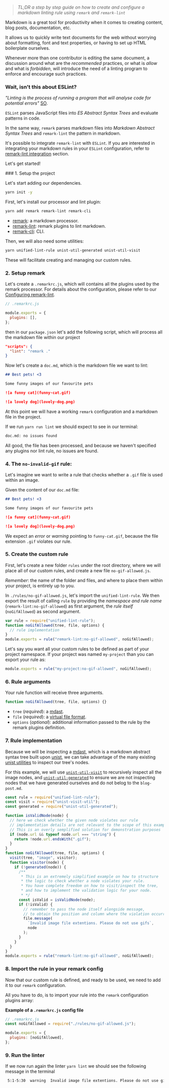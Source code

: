 > _TL;DR a step by step guide on how to create and configure a markdown linting rule using `remark` and `remark-lint`_

Markdown is a great tool for productivity when it comes to creating content, blog posts, documentation, etc.

It allows us to quickly write text documents for the web without worrying about formatting, font and text properties, or having to set up HTML boilerplate ourselves.

Whenever more than one contributor is editing the same document, a discussion around what are the _recommended_ practices, or what is _allow_ and what is _forbidden_, will introduce the need of a linting program to enforce and encourage such practices.

### Wait, isn't this about ESLint?

_"Linting is the process of running a program that will analyse code for potential errors"_ [SO](https://stackoverflow.com/questions/8503559/what-is-linting#8503586).

`ESLint` parses JavaScript files into _ES Abstract Syntax Trees_ and evaluate patterns in code.

In the same way, `remark` parses markdown files into _Markdown Abstract Syntax Trees_ and `remark-lint` the pattern in markdown.

It's possible to integrate `remark-lint` with `ESLint`.
If you are interested in integrating your markdown rules in your `ESLint` configuration, refer to [remark-lint integration](https://github.com/remarkjs/remark-lint#integrations) section.

Let's get started!

### 1. Setup the project

Let's start adding our dependencies.

```bash
yarn init -y
```

First, let's install our processor and lint plugin:

```bash
yarn add remark remark-lint remark-cli
```

- [remark](https://github.com/remarkjs/remark): a markdown processor.
- [remark-lint](https://github.com/remarkjs/remark-lint): remark plugins to lint markdown.
- [remark-cli](https://github.com/remarkjs/remark/tree/main/packages/remark-cli): CLI.

Then, we will also need some utilities:

```bash
yarn unified-lint-rule unist-util-generated unist-util-visit
```

These will facilitate creating and managing our custom rules.

### 2. Setup remark

Let's create a `.remarkrc.js`, which will contains all the plugins used by the remark processor.
For details about the configuration, please refer to our [Configuring remark-lint](https://github.com/remarkjs/remark-lint#configuring-remark-lint).

```js
// .remarkrc.js

module.exports = {
  plugins: [],
};
```

then in our `package.json` let's add the following script, which will process all the markdown file within our project

```json
"scripts": {
  "lint": "remark ."
}
```

Now let's create a `doc.md`, which is the markdown file we want to lint:

```md
## Best pets! <3

Some funny images of our favourite pets

![a funny cat](funny-cat.gif)

![a lovely dog](lovely-dog.png)
```

At this point we will have a working `remark` configuration and a markdown file in the project.

If we run `yarn run lint` we should expect to see in our terminal:

```bash
doc.md: no issues found
```

All good, the file has been processed, and because we haven't specified any plugins nor lint rule, no issues are found.

### 4. The `no-invalid-gif` rule:

Let's imagine we want to write a rule that checks whether a `.gif` file is used within an image.

Given the content of our `doc.md` file:

```md
## Best pets! <3

Some funny images of our favourite pets

![a funny cat](funny-cat.gif)

![a lovely dog](lovely-dog.png)
```

We expect an _error_ or _warning_ pointing to `funny-cat.gif`, because the file extension `.gif` violates our rule.

### 5. Create the custom rule

First, let's create a new folder `rules` under the root directory, where we will place all of our custom rules, and create a new file `no-gif-allowed.js`.

_Remember_: the name of the folder and files, and where to place them within your project, is entirely up to you.

In `./rules/no-gif-allowed.js`, let's import the `unified-lint-rule`.
We then export the result of calling `rule` by providing the _namespace and rule name_ (`remark-lint:no-gif-allowed`) as first argument, the _rule itself_ (`noGifAllowed`) as second argument.

```js
var rule = require("unified-lint-rule");
function noGifAllowed(tree, file, options) {
  // rule implementation
}
module.exports = rule("remark-lint:no-gif-allowed", noGifAllowed);
```

Let's say you want all your custom rules to be defined as part of your project namespace. If your project was named `my-project` than you can export your rule as:

```js
module.exports = rule("my-project:no-gif-allowed", noGifAllowed);
```

### 6. Rule arguments

Your rule function will receive three arguments.

```js
function noGifAllowed(tree, file, options) {}
```

- `tree` (_required_): a [mdast](https://github.com/syntax-tree/mdast).
- `file` (_required_): a [virtual file format](https://github.com/vfile/vfile).
- `options` (_optional_): additional information passed to the rule by the remark plugins definition.

### 7. Rule implementation

Because we will be inspecting a [mdast](https://github.com/syntax-tree/mdast), which is a markdown abstract syntax tree built upon [unist](https://github.com/syntax-tree/unist), we can take advantage of the many existing [unist utilities](https://github.com/syntax-tree/unist#utilities) to inspect our tree's nodes.

For this example, we will use [`unist-util-visit`](https://github.com/syntax-tree/unist-util-visit) to recursively inspect all the image nodes, and [`unist-util-generated`](https://github.com/syntax-tree/unist-util-generated) to ensure we are not inspecting nodes that we have generated ourselves and do not belog to the `blog-post.md`.

```js
const rule = require("unified-lint-rule");
const visit = require("unist-visit-util");
const generated = require("unist-util-generated");

function isValidNode(node) {
  // here we check whether the given node violates our rule
  // implementation details are not relevant to the scope of this example.
  // This is an overly semplified solution for demonstration purposes
  if (node.url && typeof node.url === "string") {
    return !node.url.endsWith(".gif");
  }
}
function noGifAllowed(tree, file, options) {
  visit(tree, "image", visitor);
  function visitor(node) {
    if (!generated(node)) {
      /**
       * This is an extremely simplified example on how to structure
       * the logic to check whether a node violates your rule.
       * You have complete freedom on how to visit/inspect the tree,
       * and how to implement the validation logic for your node.
       * */
      const isValid = isValidNode(node);
      if (!isValid) {
        // remember to pass the node itself alongside message,
        // to obtain the position and column where the violation occurred.
        file.message(
          `Invalid image file extentions. Please do not use gifs`,
          node
        );
      }
    }
  }
}
module.exports = rule("remark-lint:no-gif-allowed", noGifAllowed);
```

### 8. Import the rule in your remark config

Now that our custom rule is defined, and ready to be used, we need to add it to our `remark` configuration.

All you have to do, is to import your rule into the `remark` configuration plugins array:

**Example of a `.remarkrc.js` config file**

```js
// .remarkrc.js
const noGifAllowed = require("./rules/no-gif-allowed.js");

module.exports = {
  plugins: [noGifAllowed],
};
```

### 9. Run the linter

If we now run again the linter `yarn lint` we should see the following message in the terminal

```bash
 5:1-5:30  warning  Invalid image file extentions. Please do not use gifs  no-gif-allowed  remark-lint
```
